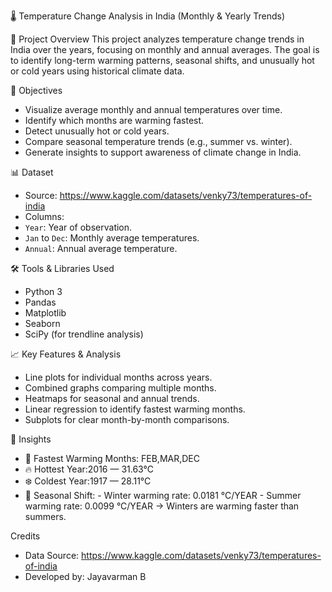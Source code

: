 🌡️ Temperature Change Analysis in India (Monthly & Yearly Trends)

📁 Project Overview
This project analyzes temperature change trends in India over the years, focusing on monthly and annual averages.
The goal is to identify long-term warming patterns, seasonal shifts, and unusually hot or cold years using historical climate data.


 🎯 Objectives
- Visualize average monthly and annual temperatures over time.
- Identify which months are warming fastest.
- Detect unusually hot or cold years.
- Compare seasonal temperature trends (e.g., summer vs. winter).
- Generate insights to support awareness of climate change in India.



 📊 Dataset
  - Source: https://www.kaggle.com/datasets/venky73/temperatures-of-india
  - Columns:
  - `Year`: Year of observation.
  - `Jan` to `Dec`: Monthly average temperatures.
  - `Annual`: Annual average temperature.



 🛠️ Tools & Libraries Used
- Python 3
- Pandas
- Matplotlib
- Seaborn
- SciPy (for trendline analysis)



 📈 Key Features & Analysis
- Line plots for individual months across years.
- Combined graphs comparing multiple months.
- Heatmaps for seasonal and annual trends.
- Linear regression to identify fastest warming months.
- Subplots for clear month-by-month comparisons.



📌 Insights
- 📅 Fastest Warming Months: FEB,MAR,DEC
- 🔥 Hottest Year:2016 — 31.63°C
- ❄️ Coldest Year:1917 — 28.11°C
- 🔁 Seasonal Shift:
        - Winter warming rate: 0.0181 °C/YEAR
        - Summer warming rate: 0.0099 °C/YEAR
        → Winters are warming faster than summers.

 Credits
- Data Source: https://www.kaggle.com/datasets/venky73/temperatures-of-india
- Developed by: Jayavarman B

